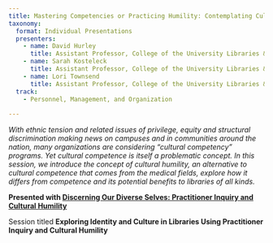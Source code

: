 ```yaml
---
title: Mastering Competencies or Practicing Humility: Contemplating Culture in Libraries
taxonomy:
  format: Individual Presentations  
  presenters:
    - name: David Hurley
      title: Assistant Professor, College of the University Libraries & Learning Sciences, University of New Mexico 
    - name: Sarah Kosteleck
      title: Assistant Professor, College of the University Libraries & Learning Sciences, University of New Mexico
    - name: Lori Townsend
      title: Assistant Professor, College of the University Libraries & Learning Sciences, University of New Mexico
  track:
    - Personnel, Management, and Organization
	
---
```

_With ethnic tension and related issues of privilege, equity and structural discrimination making news on campuses and in communities around the nation, many organizations are considering “cultural competency” programs. Yet cultural competence is itself a problematic concept. In this session, we introduce the concept of cultural humility, an alternative to cultural competence that comes from the medical fields, explore how it differs from competence and its potential benefits to libraries of all kinds._

**Presented with [Discerning Our Diverse Selves: Practitioner Inquiry and Cultural Humility](/program/sessions/Discerning-Our-Diverse-Selves-Practitioner-Inquiry-and-Cultural-Humility)** 

Session titled **Exploring Identity and Culture in Libraries Using Practitioner Inquiry and Cultural Humility**